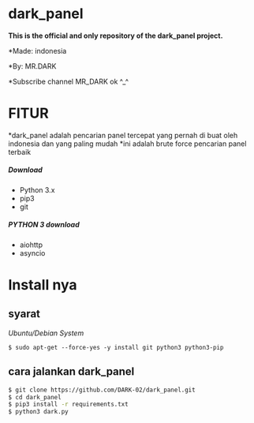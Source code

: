# dark_panel
**This is the official and only repository of the dark_panel project.**

*Made: indonesia

*By: MR.DARK

*Subscribe channel MR_DARK ok ^_^


# FITUR
*dark_panel adalah pencarian panel tercepat yang pernah di buat oleh indonesia dan yang paling mudah
*ini adalah brute force pencarian panel terbaik

##### Download
* Python 3.x 
* pip3
* git

##### PYTHON 3 download
* aiohttp
* asyncio

# Install nya
## syarat
*Ubuntu/Debian System*
```
$ sudo apt-get --force-yes -y install git python3 python3-pip
```

## cara jalankan dark_panel
```sh
$ git clone https://github.com/DARK-02/dark_panel.git
$ cd dark_panel
$ pip3 install -r requirements.txt
$ python3 dark.py





